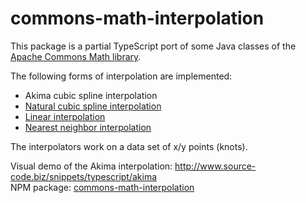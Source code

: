 # commons-math-interpolation

This package is a partial TypeScript port of some Java classes of the [Apache Commons Math library](http://commons.apache.org/math).

The following forms of interpolation are implemented:

- Akima cubic spline interpolation
- [Natural cubic spline interpolation](https://en.wikipedia.org/wiki/Spline_interpolation)
- [Linear interpolation](https://en.wikipedia.org/wiki/Linear_interpolation)
- [Nearest neighbor interpolation](https://en.wikipedia.org/wiki/Nearest-neighbor_interpolation)

The interpolators work on a data set of x/y points (knots).

Visual demo of the Akima interpolation: http://www.source-code.biz/snippets/typescript/akima<br>
NPM package: [commons-math-interpolation](https://www.npmjs.com/package/commons-math-interpolation)
